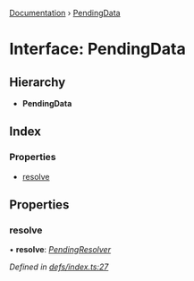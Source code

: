 [Documentation](../README.md) › [PendingData](pendingdata.md)

# Interface: PendingData

## Hierarchy

* **PendingData**

## Index

### Properties

* [resolve](pendingdata.md#resolve)

## Properties

###  resolve

• **resolve**: *[PendingResolver](../README.md#pendingresolver)*

*Defined in [defs/index.ts:27](https://github.com/badbatch/graphql-box/blob/d5028cd3/packages/worker-client/src/defs/index.ts#L27)*
